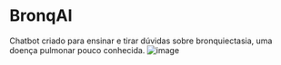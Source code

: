 # BronqAI


Chatbot criado para ensinar e tirar dúvidas sobre bronquiectasia, uma doença pulmonar pouco conhecida.
            ![image](https://github.com/Gordex999444/projetoimers-o_bronquiectasia/assets/169534894/da8719a8-7909-4795-a2d2-0f8588c4db41)
